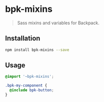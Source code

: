 # bpk-mixins

> Sass mixins and variables for Backpack.

## Installation

```sh
npm install bpk-mixins --save
```

## Usage

```scss
@import '~bpk-mixins';

.bpk-my-component {
  @include bpk-button;
}
```
